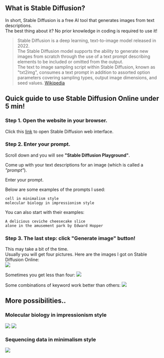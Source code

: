 ## What is Stable Diffusion?

In short, Stable Diffusion is a free AI tool that generates images from text descriptions.  
The best thing about it? No prior knowledge in coding is required to use it!

> Stable Diffusion is a deep learning, text-to-image model released in 2022.   
> The Stable Diffusion model supports the ability to generate new images from scratch through the use of a text prompt describing elements to be included or omitted from the output.   
> The text to image sampling script within Stable Diffusion, known as "txt2img", consumes a text prompt in addition to assorted option parameters covering sampling types, output image dimensions, and seed values. [Wikipedia](https://en.wikipedia.org/wiki/Stable_Diffusion)


## Quick guide to use Stable Diffusion Online under 5 min!

### Step 1. Open the website in your browser.

Click this [link](https://stablediffusionweb.com) to open Stable Diffusion web interface.

### Step 2. Enter your prompt.

Scroll down and you will see **"Stable Diffusion Playground"**.  

Come up with your text descriptions for an image (which is called a *"prompt"*).

Enter your prompt.

Below are some examples of the prompts I used:

```
cell in minimalism style
molecular biology in impressionism style
```

You can also start with their examples:

```
A delicious ceviche cheesecake slice
alone in the amusement park by Edward Hopper
```

### Step 3. The last step: click "Generate image" button!
This may take a bit of the time.  
Usually you will get four pictures. 
Here are the images I got on Stable Diffusion Online:  
<img src="images/stablediffusion/demo/Stable Diffusion cells.jpg?raw=true"/>
 
Sometimes you get less than four:
<img src="images/stablediffusion/demo/Stable Diffusion Online.jpg?raw=true"/>
  
Some combinations of keyword work better than others:
<img src="images/stablediffusion/demo/Stable Diffusion Online hilma.jpg?raw=true"/>


## More possibilities..

### Molecular biology in impressionism style
<img src="images/stablediffusion/demo/molecular biology in Impressionism style 2.jpeg?raw=true"/>
<img src="images/stablediffusion/demo/molecular biology in Impressionism style.jpeg?raw=true"/>

### Sequencing data in minimalism style
<img src="images/stablediffusion/demo/sequencing data in minimalism style.jpeg?raw=true"/>


